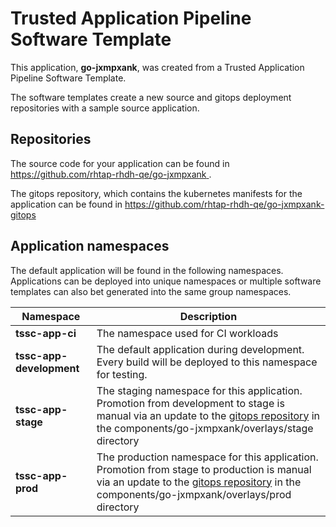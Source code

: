 # Trusted Application Pipeline Software Template

This application, **go-jxmpxank**, was created from a Trusted Application Pipeline Software Template.

The software templates create a new source and gitops deployment repositories with a sample source application. 

## Repositories

The source code for your application can be found in [https://github.com/rhtap-rhdh-qe/go-jxmpxank ](https://github.com/rhtap-rhdh-qe/go-jxmpxank ).
 
The gitops repository, which contains the kubernetes manifests for the application can be found in 
[https://github.com/rhtap-rhdh-qe/go-jxmpxank-gitops ](https://github.com/rhtap-rhdh-qe/go-jxmpxank-gitops ) 

## Application namespaces 

The default application will be found in the following namespaces. Applications can be deployed into unique namespaces or multiple software templates can also bet generated into the same group namespaces.  

|  Namespace   |  Description   |  
| -------- | -------- |
| **tssc-app-ci** | The namespace used for CI workloads |
| **tssc-app-development** | The default application during development. Every build will be deployed to this namespace for testing. |
| **tssc-app-stage** | The staging namespace for this application. Promotion from development to stage is manual via an update to the [gitops repository](https://github.com/rhtap-rhdh-qe/go-jxmpxank-gitops ) in the components/go-jxmpxank/overlays/stage directory |
| **tssc-app-prod** | The production namespace for this application. Promotion from stage to production is manual via an update to the [gitops repository](https://github.com/rhtap-rhdh-qe/go-jxmpxank-gitops ) in the components/go-jxmpxank/overlays/prod directory |
